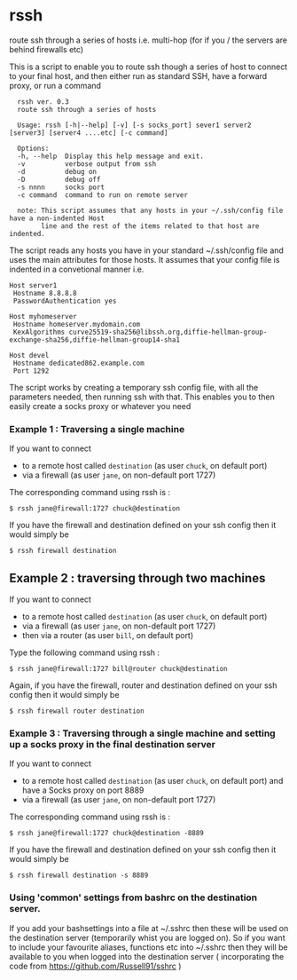 # rssh
route ssh through a series of hosts i.e. multi-hop (for if you / the servers are behind firewalls etc) 

This is a script to enable you to route ssh though a series of host to connect to your final host, and then either run as standard SSH, have a forward proxy, or run a command

```
  rssh ver. 0.3
  route ssh through a series of hosts

  Usage: rssh [-h|--help] [-v] [-s socks_port] sever1 server2 [server3] [server4 ....etc] [-c command]

  Options:
  -h, --help  Display this help message and exit.
  -v          verbose output from ssh
  -d          debug on
  -D          debug off
  -s nnnn     socks port
  -c command  command to run on remote server

  note: This script assumes that any hosts in your ~/.ssh/config file have a non-indented Host
        line and the rest of the items related to that host are indented.
```

The script reads any hosts you have in your standard ~/.ssh/config file and uses the main attributes for those hosts.   It assumes that your config file is indented in a convetional manner i.e. 
```
Host server1
 Hostname 8.8.8.8
 PasswordAuthentication yes

Host myhomeserver
 Hostname homeserver.mydomain.com
 KexAlgorithms curve25519-sha256@libssh.org,diffie-hellman-group-exchange-sha256,diffie-hellman-group14-sha1

Host devel
 Hostname dedicated862.example.com
 Port 1292
```

The script works by creating a temporary ssh config file, with all the parameters needed, then running ssh with that.   This enables you to then easily create a socks proxy or whatever you need 

### Example 1 : Traversing a single machine

If you want to connect

* to a remote host called ``destination`` (as user ``chuck``, on default port)
* via a firewall (as user ``jane``, on non-default port 1727)

The corresponding command using rssh is :

    $ rssh jane@firewall:1727 chuck@destination

If you have the firewall and destination defined on your ssh config then it would simply be 

    $ rssh firewall destination


## Example 2 : traversing through two machines

If you want to connect

* to a remote host called ``destination`` (as user ``chuck``, on default port)
* via a firewall (as user ``jane``, on non-default port 1727)
* then via a router  (as user ``bill``, on default port)

Type the following command using rssh :

    $ rssh jane@firewall:1727 bill@router chuck@destination

Again, if you have the firewall, router and destination defined on your ssh config then it would simply be 

    $ rssh firewall router destination


### Example 3 : Traversing through a single machine and setting up a socks proxy in the final destination server

If you want to connect

* to a remote host called ``destination`` (as user ``chuck``, on default port) and have a Socks proxy on port 8889
* via a firewall (as user ``jane``, on non-default port 1727)

The corresponding command using rssh is :

    $ rssh jane@firewall:1727 chuck@destination -8889

If you have the firewall and destination defined on your ssh config then it would simply be 

    $ rssh firewall destination -s 8889


### Using 'common' settings from bashrc on the destination server. 

If you add your bashsettings into a file at ~/.sshrc then these will be used on the destination server (temporarily whist you are logged on). So if you want to include your favourite aliases, functions etc into ~/.sshrc then they will be available to you when logged into the destination server
( incorporating the code from https://github.com/Russell91/sshrc ) 

